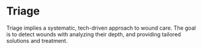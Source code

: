 # Triage
Triage implies a systematic, tech-driven approach to wound care. The goal is to detect wounds with analyzing their depth, and providing tailored solutions and treatment.
